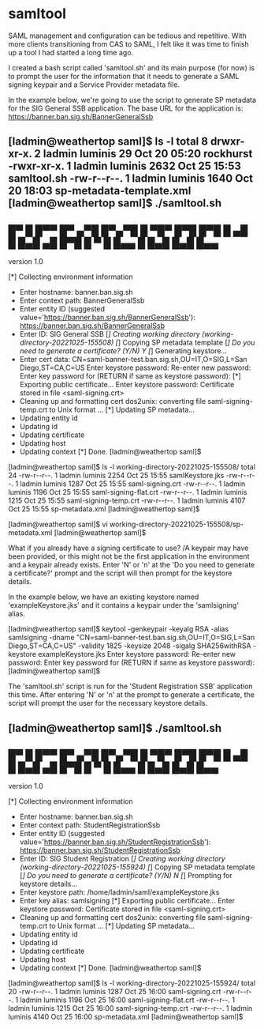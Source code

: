 # samltool
SAML management and configuration can be tedious and repetitive.
With more clients transitioning from CAS to SAML, I felt like it was time to finish up a tool I had started a long time ago.

I created a bash script called 'samltool.sh' and its main purpose (for now) is to prompt the user for the information that it 
needs to generate a SAML signing keypair and a Service Provider metadata file.

In the example below, we're going to use the script to generate SP metadata for the SIG General SSB application.
The base URL for the application is: https://banner.ban.sig.sh/BannerGeneralSsb

[ladmin@weathertop saml]$ ls -l
total 8
drwxr-xr-x. 2 ladmin luminis   29 Oct 20 05:20 rockhurst
-rwxr-xr-x. 1 ladmin luminis 2632 Oct 25 15:53 samltool.sh
-rw-r--r--. 1 ladmin luminis 1640 Oct 20 18:03 sp-metadata-template.xml
[ladmin@weathertop saml]$ ./samltool.sh
--------------------------------------------
█▀ █ █▀▀   █▀ ▄▀█ █▀▄▀█ █    ▀█▀ █▀█ █▀█ █
▄█ █ █▄█   ▄█ █▀█ █ ▀ █ █▄▄   █  █▄█ █▄█ █▄▄
--------------------------------------------

version 1.0

[*] Collecting environment information
- Enter hostname: banner.ban.sig.sh
- Enter context path: BannerGeneralSsb
- Enter entity ID (suggested value='https://banner.ban.sig.sh/BannerGeneralSsb'): https://banner.ban.sig.sh/BannerGeneralSsb
- Enter ID: SIG General SSB
[*] Creating working directory (working-directory-20221025-155508)
[*] Copying SP metadata template
[*] Do you need to generate a certificate? (Y/N) Y
[*] Generating keystore...
- Enter cert data: CN=saml-banner-test.ban.sig.sh,OU=IT,O=SIG,L=San Diego,ST=CA,C=US
Enter keystore password:
Re-enter new password:
Enter key password for <samlsigning>
        (RETURN if same as keystore password):
[*] Exporting public certificate...
Enter keystore password:
Certificate stored in file <saml-signing.crt>
- Cleaning up and formatting cert
dos2unix: converting file saml-signing-temp.crt to Unix format ...
[*] Updating SP metadata...
- Updating entity id
- Updating id
- Updating certificate
- Updating host
- Updating context
[*] Done.
[ladmin@weathertop saml]$

[ladmin@weathertop saml]$ ls -l working-directory-20221025-155508/
total 24
-rw-r--r--. 1 ladmin luminis 2254 Oct 25 15:55 samlKeystore.jks
-rw-r--r--. 1 ladmin luminis 1287 Oct 25 15:55 saml-signing.crt
-rw-r--r--. 1 ladmin luminis 1196 Oct 25 15:55 saml-signing-flat.crt
-rw-r--r--. 1 ladmin luminis 1215 Oct 25 15:55 saml-signing-temp.crt
-rw-r--r--. 1 ladmin luminis 4107 Oct 25 15:55 sp-metadata.xml
[ladmin@weathertop saml]$

[ladmin@weathertop saml]$ vi working-directory-20221025-155508/sp-metadata.xml
[ladmin@weathertop saml]$

What if you already have a signing certificate to use?
/A keypair may have been provided, or this might not be the first application in the environment and a keypair already exists.
Enter 'N' or 'n' at the 'Do you need to generate a certificate?' prompt and the script will then prompt for the keystore details.

In the example below, we have an existing keystore named 'exampleKeystore.jks' and it contains a keypair under the 'samlsigning' alias.

[ladmin@weathertop saml]$ keytool -genkeypair -keyalg RSA -alias samlsigning -dname "CN=saml-banner-test.ban.sig.sh,OU=IT,O=SIG,L=San Diego,ST=CA,C=US" -validity 1825 -keysize 2048 -sigalg SHA256withRSA -keystore exampleKeystore.jks
Enter keystore password:
Re-enter new password:
Enter key password for <samlsigning>
        (RETURN if same as keystore password):
[ladmin@weathertop saml]$

The 'samltool.sh' script is run for the 'Student Registration SSB' application this time.
After entering 'N' or 'n' at the prompt to generate a certificate, the script will prompt the user for the necessary keystore details.

[ladmin@weathertop saml]$ ./samltool.sh
--------------------------------------------
█▀ █ █▀▀   █▀ ▄▀█ █▀▄▀█ █    ▀█▀ █▀█ █▀█ █
▄█ █ █▄█   ▄█ █▀█ █ ▀ █ █▄▄   █  █▄█ █▄█ █▄▄
--------------------------------------------
version 1.0

[*] Collecting environment information
- Enter hostname: banner.ban.sig.sh
- Enter context path: StudentRegistrationSsb
- Enter entity ID (suggested value='https://banner.ban.sig.sh/StudentRegistrationSsb'): https://banner.ban.sig.sh/StudentRegistrationSsb
- Enter ID: SIG Student Registration
[*] Creating working directory (working-directory-20221025-155924)
[*] Copying SP metadata template
[*] Do you need to generate a certificate? (Y/N) N
[*] Prompting for keystore details...
- Enter keystore path: /home/ladmin/saml/exampleKeystore.jks
- Enter key alias: samlsigning
[*] Exporting public certificate...
Enter keystore password:
Certificate stored in file <saml-signing.crt>
- Cleaning up and formatting cert
dos2unix: converting file saml-signing-temp.crt to Unix format ...
[*] Updating SP metadata...
- Updating entity id
- Updating id
- Updating certificate
- Updating host
- Updating context
[*] Done.
[ladmin@weathertop saml]$


[ladmin@weathertop saml]$ ls -l working-directory-20221025-155924/
total 20
-rw-r--r--. 1 ladmin luminis 1287 Oct 25 16:00 saml-signing.crt
-rw-r--r--. 1 ladmin luminis 1196 Oct 25 16:00 saml-signing-flat.crt
-rw-r--r--. 1 ladmin luminis 1215 Oct 25 16:00 saml-signing-temp.crt
-rw-r--r--. 1 ladmin luminis 4140 Oct 25 16:00 sp-metadata.xml
[ladmin@weathertop saml]$
